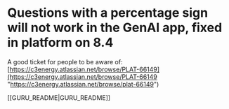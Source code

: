# Questions with a percentage sign will not work in the GenAI app, fixed in platform on 8.4

A good ticket for people to be aware of: [https://c3energy.atlassian.net/browse/PLAT-66149](https://c3energy.atlassian.net/browse/PLAT-66149 "https://c3energy.atlassian.net/browse/plat-66149")

[[GURU_README|GURU_README]] 